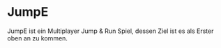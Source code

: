 # JumpE
JumpE ist ein Multiplayer Jump & Run Spiel, dessen Ziel ist es als Erster oben an zu kommen.


            
